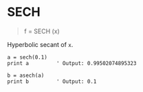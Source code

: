 # SECH

> f = SECH (x)

Hyperbolic secant of `x`.

```
a = sech(0.1)
print a         ' Output: 0.99502074895323

b = asech(a)
print b         ' Output: 0.1
```
